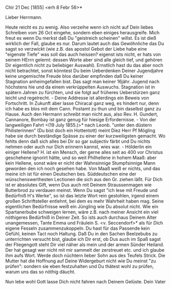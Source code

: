  Chir 21 Dec [1855]
 <erh 8 Febr 56>*

Lieber Herrmann.

Heute reicht es zu wenig. Also verzeihe wenn ich nicht auf Dein liebes Schreiben vom 26 Oct eingehe, sondern eben einiges herausgreife. Mich freut es wenn Du merkst daß Du "geistreich scheinen" willst. Es ist dieß wirklich der Fall, glaube es nur. Darum lautet auch das Gewöhnliche das Du sagst so verzwickt (wie z.B. das apostol Gebot der Liebe habe eine "eigenste Tiefe" was soll das auch heissen? eigenst ists nicht, er hats von seinem HErrn gelernt: dessen Worte aber sind alle gleich tief, und gehören Dir eigentlich nicht zu beliebiger Auswahl). Ernstlich hast du das aber noch nicht betrachtet, sonst könntest Du beim Ueberdenken Deiner Jugendjahre keine ungemischte Freude blos darüber empfinden daß Du keiner Stagnation anheimgefallen bist. Das sagt man keiner 16jähr. Jugend nach höchstens hie und da einem verkrüppelten Auswuchs. Stagnation ist in spätern Jahren zu fürchten, und sie folgt auf früheres Ueberstürzen ganz leicht und regelrecht. - Deine Addresse ist allerdings ein Beweis von Fortschritt. In Zukunft aber lasse Chiracal ganz weg, es hindert nur, denn ich habe es blos mit dem Cann. Postamt zu thun und bin daselbst ganz zu Hause. Auch den Hermann schreibt man nicht aus, also Rev. H. Gundert, Cannanore, Bombay ist ganz genug für hiesige Erfordernisse. - Von der langweiligen Fahrt <(19 July 1855.)>* nach Leonb. "unter den düstern Philisterinnen" (Du bist doch ein Hottentott) meint Diez Herr Pf Mögling habe sie durch beständige Spässe zu einer der kurzweiligsten gemacht. Wo fehlts denn daß sich alles bei Dir so gar subjectiv färbt und Du nichts nehmen oder auch nur Dich erinnern kannst, wies war. - Hölderlin ein einiger Hellene? H. ist ein Mensch, der gerne alles seit ao 400 vor Christus geschehene ignorirt hätte, und so weit Philhellene in hohem Maaß: aber kein Hellene, sonst wäre er nicht der Wahnsinnige Stumpfsinnige Mann geworden den ich noch gesehen habe. Von Maaß weiß er nichts, und das meine ich ist für einen Deutschen bes. Süddeutschen eine der wünschenswerthesten Lectionen die sich aus den Gr. ziehen läßt. Für Dich ist er absolutes Gift, wenn Dus auch mit Deinem Straussenmagen wie Butterbrod zu verdauen meinst. Wenn Du sagst "ich lese mit Freude und Bedürfniß H's Werke", so ist das letzte Wort rein gestohlen, irgend einem großen Schriftsteller entlehnt, bei dem es mehr Wahrheit haben mag. Seine eigentlichen Bedürfnisse weiß ein Jüngling wie Du absolut nicht. Wie ein Spartanerbube schweigen lernen, wäre z.B. nach meiner Ansicht ein viel nöthigeres Bedürfniß in Deiner Zeit. So ists auch durchaus Deinem Alter unangemessen, Tante Emma und Fräulein S. <v. Seccendorf>* als für Dich eigene Fesseln zusammenzukoppeln. Du hast für das Passende kein Gefühl, keinen Tact noch Haltung. Daß Du in den Sachen Beelzebubs zu unterrichten versucht bist, glaube ich Dir erst, ob Dus auch im Spaß sagst der Fliegengott steht Dir viel näher als mein und der armen Sünder Heiland. Der hat gesagt wer nicht mit mir sammelt der zerstreuet etc. und ich glaube ihm aufs Wort. Werde doch nüchtern lieber Sohn aus des Teufels Strick. Die Mutter hat die Hoffnung auf Deine Widergeburt nicht wie Du meinst "zu prüfen": sondern sie eben festzuhalten und Du thätest wohl zu prüfen, warum uns das so nöthig däucht.

Nun lebe wohl Gott lasse Dich nicht fahren nach Deinem Gelüste.  Dein Vater

